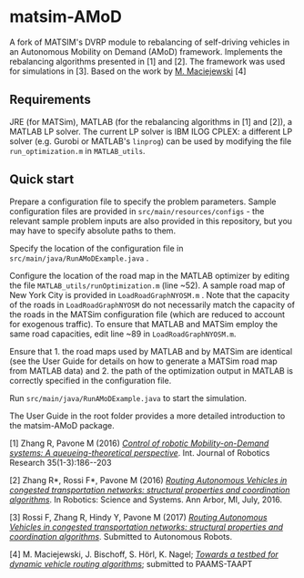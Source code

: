 # matsim-AMoD
A fork of MATSIM's DVRP module to rebalancing of self-driving vehicles in an Autonomous Mobility on Demand (AMoD) framework. Implements the rebalancing algorithms presented in [1] and [2]. The framework was used for simulations in [3]. Based on the work by [M. Maciejewski](https://github.com/michalmac) [4]

## Requirements
JRE (for MATSim), MATLAB (for the rebalancing algorithms in [1] and [2]), a MATLAB LP solver. The current LP solver is IBM ILOG CPLEX: a different LP solver (e.g. Gurobi or MATLAB's `linprog`) can be used by modifying the file `run_optimization.m` in `MATLAB_utils`.

## Quick start
Prepare a configuration file to specify the problem parameters. Sample configuration files are provided in `src/main/resources/configs` - the relevant sample problem inputs are also provided in this repository, but you may have to specify absolute paths to them.

Specify the location of the configuration file in `src/main/java/RunAMoDExample.java` .

Configure the location of the road map in the MATLAB optimizer by editing the file `MATLAB_utils/runOptimization.m` (line ~52). A sample road map of New York City is provided in `LoadRoadGraphNYOSM.m` . Note that the capacity of the roads in `LoadRoadGraphNYOSM` do not necessarily match the capacity of the roads in the MATSim configuration file (which are reduced to account for exogenous traffic). To ensure that MATLAB and MATSim employ the same road capacities, edit line ~89 in `LoadRoadGraphNYOSM.m`.

Ensure that 1. the road maps used by MATLAB and by MATSim are identical (see the User Guide for details on how to generate a MATSim road map from MATLAB data) and 2. the path of the optimization output in MATLAB is correctly specified in the configuration file.

Run `src/main/java/RunAMoDExample.java` to start the simulation.

The User Guide in the root folder provides a more detailed introduction to the matsim-AMoD package.

[1] Zhang R, Pavone M (2016) *[Control of robotic Mobility-on-Demand systems: A queueing-theoretical perspective](http://web.stanford.edu/~pavone/IJRR_Submission/Zhang.Pavone.IJRR15.pdf)*. Int. Journal of Robotics Research 35(1-3):186--203

[2] Zhang R*, Rossi F*, Pavone M (2016) *[Routing Autonomous Vehicles in congested transportation networks: structural properties and coordination algorithms](http://www.roboticsproceedings.org/rss12/p32.html)*. In Robotics: Science and Systems. Ann Arbor, MI, July, 2016.

[3] Rossi F, Zhang R, Hindy Y, Pavone M (2017) *[Routing Autonomous Vehicles in congested transportation networks: structural properties and coordination algorithms](https://web.stanford.edu/~frossi2/pdf/Rossi.Zhang.Hindy.Pavone.AURO17.pdf)*. Submitted to Autonomous Robots.

[4] M. Maciejewski, J. Bischoff, S. Hörl, K. Nagel; *[Towards a testbed for dynamic vehicle routing algorithms](https://svn.vsp.tu-berlin.de/repos/public-svn/publications/vspwp/2017/17-06/)*; submitted to PAAMS-TAAPT
